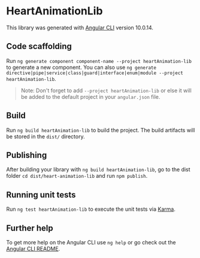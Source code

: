 # HeartAnimationLib

This library was generated with [Angular CLI](https://github.com/angular/angular-cli) version 10.0.14.

## Code scaffolding

Run `ng generate component component-name --project heartAnimation-lib` to generate a new component. You can also use `ng generate directive|pipe|service|class|guard|interface|enum|module --project heartAnimation-lib`.
> Note: Don't forget to add `--project heartAnimation-lib` or else it will be added to the default project in your `angular.json` file. 

## Build

Run `ng build heartAnimation-lib` to build the project. The build artifacts will be stored in the `dist/` directory.

## Publishing

After building your library with `ng build heartAnimation-lib`, go to the dist folder `cd dist/heart-animation-lib` and run `npm publish`.

## Running unit tests

Run `ng test heartAnimation-lib` to execute the unit tests via [Karma](https://karma-runner.github.io).

## Further help

To get more help on the Angular CLI use `ng help` or go check out the [Angular CLI README](https://github.com/angular/angular-cli/blob/master/README.md).
